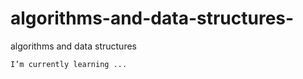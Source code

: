 # algorithms-and-data-structures-
algorithms and data structures

```
I’m currently learning ...
```